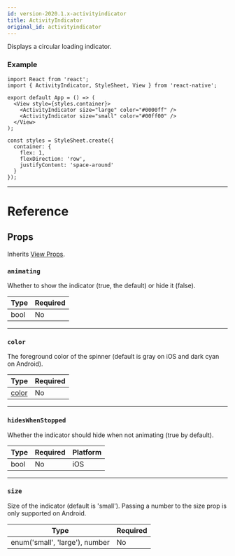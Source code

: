 ```yaml
---
id: version-2020.1.x-activityindicator
title: ActivityIndicator
original_id: activityindicator
---
```


Displays a circular loading indicator.

### Example

```SnackPlayer name=ActivityIndicator
import React from 'react';
import { ActivityIndicator, StyleSheet, View } from 'react-native';

export default App = () => (
  <View style={styles.container}>
    <ActivityIndicator size="large" color="#0000ff" />
    <ActivityIndicator size="small" color="#00ff00" />
  </View>
);

const styles = StyleSheet.create({
  container: {
    flex: 1,
    flexDirection: 'row',
    justifyContent: 'space-around'
  }
});
```

---

# Reference

## Props

Inherits [View Props](view.md#props).

### `animating`

Whether to show the indicator (true, the default) or hide it (false).

| Type | Required |
| ---- | -------- |
| bool | No       |

---

### `color`

The foreground color of the spinner (default is gray on iOS and dark cyan on Android).

| Type               | Required |
| ------------------ | -------- |
| [color](colors.md) | No       |

---

### `hidesWhenStopped`

Whether the indicator should hide when not animating (true by default).

| Type | Required | Platform |
| ---- | -------- | -------- |
| bool | No       | iOS      |

---

### `size`

Size of the indicator (default is 'small'). Passing a number to the size prop is only supported on Android.

| Type                           | Required |
| ------------------------------ | -------- |
| enum('small', 'large'), number | No       |
